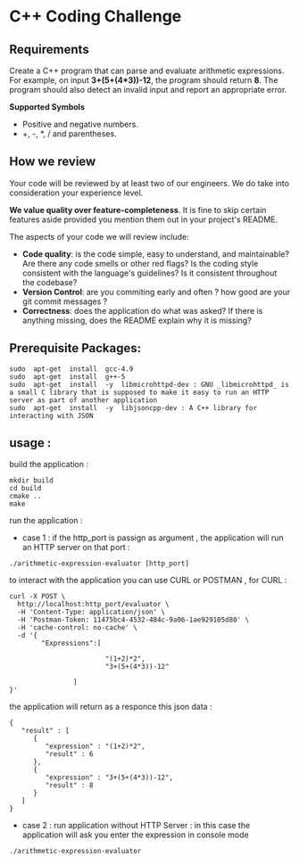# C++ Coding Challenge

## Requirements
Create a C++ program that can parse and evaluate arithmetic expressions. For example, on input **3+(5+(4*3))-12**, the program should return **8**. The program should also detect an invalid input and report an appropriate error.

**Supported Symbols**
- Positive and negative numbers.
- +, -, *, / and parentheses.

How we review
----------------

Your code will be reviewed by at least two of our engineers. We do take into consideration your experience level.

**We value quality over feature-completeness**. It is fine to skip certain features aside provided you mention them out in your project's README.

The aspects of your code we will review include:

* **Code quality**: is the code simple, easy to understand, and maintainable?  Are there any code smells or other red flags? Is the coding style consistent with the language's guidelines? Is it consistent throughout the codebase?
* **Version Control**: are you commiting early and often ? how good are your git commit messages ?
* **Correctness**: does the application do what was asked? If there is anything missing, does the README explain why it is missing?


## Prerequisite Packages:

```
sudo  apt-get  install  gcc-4.9
sudo  apt-get  install  g++-5
sudo  apt-get  install  -y  libmicrohttpd-dev : GNU _libmicrohttpd_ is a small C library that is supposed to make it easy to run an HTTP server as part of another application
sudo  apt-get  install  -y  libjsoncpp-dev : A C++ library for interacting with JSON
```
## usage :

build the application :
```
mkdir build
cd build
cmake ..
make

```
run the application :
* case 1 : if the http_port is passign as argument , the application will run an HTTP server on that port :

```
./arithmetic-expression-evaluator [http_port]
```
to interact with the application you can use CURL or POSTMAN , for CURL :
```
curl -X POST \
  http://localhost:http_port/evaluator \
  -H 'Content-Type: application/json' \
  -H 'Postman-Token: 11475bc4-4532-484c-9a06-1ae929105d80' \
  -H 'cache-control: no-cache' \
  -d '{
        "Expressions":[

                        "(1+2)*2",
                        "3+(5+(4*3))-12"

                ]
}'
```
the application will return as a responce this json data :

```@json
{
   "result" : [
      {
         "expression" : "(1+2)*2",
         "result" : 6
      },
      {
         "expression" : "3+(5+(4*3))-12",
         "result" : 8
      }
   ]
}

```

* case 2 : run application without HTTP Server :
in this case the application will ask you enter the expression in console mode

```
./arithmetic-expression-evaluator

```

